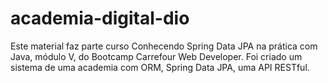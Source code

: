 # academia-digital-dio
Este material faz parte curso  Conhecendo Spring Data JPA na prática com Java, módulo  V, do  Bootcamp Carrefour Web Developer. Foi criado um sistema de uma academia  com ORM, Spring Data JPA, uma API RESTful.
